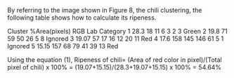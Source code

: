 By referring to the image shown in Figure 8, the chili clustering, the following table shows how to calculate its ripeness.

Cluster %Area(pixels) RGB Lab Category 1 28.3 18 11 6 3 2 3 Green 2 19.8 71 59 50 26 5 8 Ignored 3 19.07 57 17 16 12 20 11 Red 4 17.6 158 145 146 61 5 1 Ignored 5 15.15 157 68 79 41 39 13 Red

Using the equation (1), Ripeness of chili= (Area of red color in pixel)/(Total pixel of chili) x 100% = (19.07+15.15)/(28.3+19.07+15.15) x 100% = 54.64%
